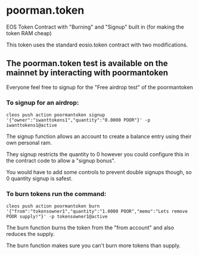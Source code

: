 # poorman.token
EOS Token Contract with "Burning" and "Signup" built in (for making the token RAM cheap)

This token uses the standard eosio.token contract with two modifications.

## The poorman.token test is available on the mainnet by interacting with poormantoken

Everyone feel free to signup for the "Free airdrop test" of the poormantoken

### To signup for an airdrop:
`cleos push action poormantoken signup '{"owner":"iwanttokens1","quantity":"0.0000 POOR"}' -p iwanttokens1@active`

The signup function allows an account to create a balance entry using their own personal ram.

They signup restricts the quantity to 0 however you could configure this in the contract code to allow a "signup bonus".

You would have to add some controls to prevent double signups though, so 0 quantity signup is safest.

### To burn tokens run the command:
`cleos push action poormantoken burn '{"from":"tokensowner1","quantity":"1.0000 POOR","memo":"Lets remove POOR supply!"}' -p tokensowner1@active`

The burn function burns the token from the "from account" and also reduces the supply.

The burn function makes sure you can't burn more tokens than supply.
